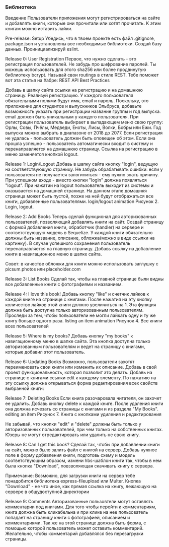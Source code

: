 ### Библиотека
Введение
 Пользователи  приложения могут регистрироваться на сайте и добавлять книги, которые они прочитали или хотят прочитать. К этим книгам можно иставить лайки.



Pre-release: Setup
Убедись, что в твоем проекте есть файл .gitignore, package.json и установлены все необходимые библиотеки. Создай базу данных. Проинициализируй eslint.

Release 0: User Registration
Первое, что нужно сделать - это регистрация пользователей. Не забудь про шифрование паролей. Ты можешь использовать для этого sha256 или более продвинутую библиотеку bcrypt. Называй свои routings в стиле REST. Тебе поможет вот эта статья на Хабре: REST API Best Practices

Добавь в шапку сайта ссылки на регистрацию и на домашнюю страницу. Реализуй регистрацию. У каждого пользователя обязательными полями будут имя, email и пароль. Поскольку, это приложение для студентов и выпускников Эльбруса, добавьте возможность указать при регистрации название группы и год выпуска. email должен быть уникальным у каждого пользователя. При регистрации пользователь выбирает в выпадающем меню свою группу: Орлы, Совы, Пчёлы, Медведи, Еноты, Лисы, Волки, Бобры или Ежи. Год выпуска можно выбрать в диапазоне от 2018 до 2077. Если регистрация не удалась - пользователь должен быть оповещен об этом. Если она прошла успешно - пользователь автоматически входит в систему и перенаправляется на домашнюю страницу. Ссылка на регистрацию в меню заменяется кнопкой logout.


Release 1: Login/Logout
Добавь в шапку сайта кнопку "login", ведущую на соответствующую страницу. Не забудь обрабатывать ошибки: если у пользователя не получается залогиниться - ему нужно знать причину. При успешном входе - вместо кнопки "login" должна появляться "logout". При нажатии на logout пользователь выходит из системы и оказывается на домашней странице. На данном этапе домашняя страница может быть пустой, позже на ней будут отображаться все книги, добавленные пользователями. login/logout animation
Рисунок 2. Login, logout.

Release 2: Add Books
Теперь сделай функционал для авторизованных пользователей, позволяющий добавлять книги на сайт. Создай страницу с формой добавления книги, обработчик (handler) на сервере и соответствующую модель в Sequelize. У каждой книги обязательно должны быть название, описание, обложка(можно в виде ссылки на картинку). В случае успешного сохранения пользователь перенаправляется на главную страницу. Добавь ссылку на добавление книги в навигационное меню в шапке сайта.

Совет: в качестве обложки для книги можно использовать заглушку с picsum.photos или placeholder.com

Release 3: List Books
Сделай так, чтобы на главной странице были видны все добавленные книги с фотографиями и названием.

Release 4: I love this book!
Добавь кнопку "like" и счетчик лайков к каждой книге на странице с книгами. После нажатия на эту кнопку количество лайков этой книги должно увеличиться на 1. Эта функция должна быть доступна только авторизованным пользователям. Проследи за тем, чтобы пользователи не могли лайкать одну и ту же книгу больше одного раза. listing an item animation
Рисунок 4. Все книги всех пользователей

Release 5: Where is my books?
Добавь кнопку "my books" к навигационному меню в шапке сайта. Эта кнопка доступна только авторизованным пользователям и ведет на страницу с книгами, которые добавил этот пользователь.

 
Release 6: Updating Books
Возможно, пользователи захотят переименовать свои книги или изменить их описание. Добавь в свой проект функциональность, которая позволит это делать. Добавь на странице с книгами ссылки edit к каждому элементу. По нажатию на эту ссылку должна открываться форма редактирования всех свойств выбранной книги:


Release 7: Deleting Books
Если книга разочаровала читателя, он захочет ее удалить. Добавь кнопку delete к каждой книге. После удаления книги она должна исчезать со страницы с книгами и из раздела "My Books". editing an item
Рисунок 7. Книга с кнопками удиления и редактирования

Не забывай, что кнопки "edit" и "delete" должны быть только у авторизованных пользователей, при чем только на собственных книгах. Юзеры не могут отредактировать или удалить не свою книгу.

Release 8: Can I get this book?
Сделай так, чтобы при добавлении книги на сайт, можно было залить файл с книгой на сервер. Добавь нужное поле в форму добавления книги, подготовь схему и модель соответствующим образом, измени hbs-шаблон книги так, чтобы в нем была кнопка "Download", повзволяющая скачивать книгу с сервера.

Примечание: Возможно, для загрузки книги на сервер тебе понадобится библиотека express-fileupload или Multer. Кнопка "Download" - не что иное, как прямая ссылка на книгу, лежающую на сервере в общудоступной директории

Release 9: Comments
Авторизованные пользовтели могут оставлять комментарии под книгами. Для того чтобы перейти к комментариям, книга должна быть кликабельна и при клике на нее пользователь попадает на страницу книги с фотографией, описанием и комментариями. Так же на этой странице должна быть форма, с помощью которой пользователь может оставить комментарий. Желательно, чтобы комментарий добавлялся без перезагрузки страницы.




